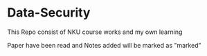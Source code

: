 # Data-Security
This Repo consist of NKU course works and my own learning

Paper have been read and Notes added will be marked as "marked" 
